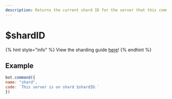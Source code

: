 ```yaml
---
description: Returns the current shard ID for the server that this command was ran in.
---
```


# $shardID

{% hint style="info" %}
View the sharding guide [here](https://aoi.leref.ga/guide/extras/sharding)!
{% endhint %}

## Example
```javascript
bot.command({
name: "shard",
code: `This server is on shard $shardID.`
})
```
